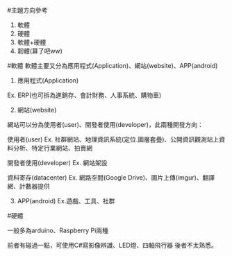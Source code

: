 #主題方向參考
1. 軟體
2. 硬體
3. 軟體+硬體
4. 韌體(算了吧ww)

#軟體
軟體主要又分為應用程式(Application)、網站(website)、APP(android)

1. 應用程式(Application)

  Ex. ERP(也可拆為進銷存、會計財務、人事系統、購物車)


2. 網站(website)

網站可以分為使用者(user)、開發者使用(developer)，此兩種開發方向：


  使用者(user)
  Ex. 社群網站、地理資訊系統(定位.圖層套疊)、公開資訊觀測站上資料分析、特定行業網站、拍賣網


  開發者使用(developer)
  Ex. 網站架設


  資料寄存(datacenter)
  Ex. 網路空間(Google Drive)、圖片上傳(imgur)、翻譯網、計數器提供
  
3. APP(android)
  Ex.遊戲、工具、社群
  
#硬體

一般多為arduino、Raspberry Pi兩種

  前者有碰過一點，可使用C#寫影像辨識、LED燈、四軸飛行器
  後者不太熟悉。
